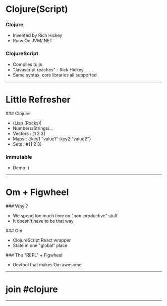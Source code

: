 # Clojure(Script)

### Clojure

* Invented by Rich Hickey
* Runs On JVM/.NET

### ClojureScript

* Compiles to js
* "Javascript reaches" - Rick Hickey
* Same syntax, core libraries all supported

-----------
# Little Refresher

### Clojure

* (Lisp (Rocks))
* Numbers/Strings/...
* Vectors : [1 2 3]
* Maps : {:key1 "value1" :key2 "value2"}
* Sets : #{1 2 3}

### Immutable

* Demo :)

-----------
# Om + Figwheel

### Why ?

* We spend too much time on "non-productive" stuff
* It doesn't have to be that way

### Om

* ClojureScript React wrapper
* State in one "global" place

### The "REPL" + Figwheel

* Devtool that makes Om awesome

-----------

# join #clojure










-----------
